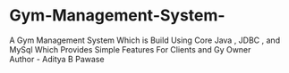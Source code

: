 # Gym-Management-System-
A Gym Management System Which is Build Using Core Java , JDBC , and MySql Which Provides Simple Features For Clients and Gy Owner
<br>
Author - Aditya B Pawase
